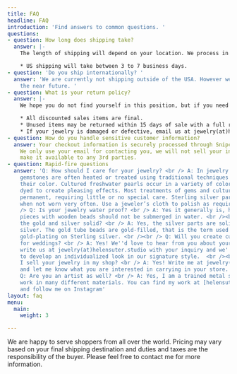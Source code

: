 ```yaml
---
title: FAQ
headline: FAQ
introduction: 'Find answers to common questions. '
questions:
- question: How long does shipping take?
  answer: |-
    The length of shipping will depend on your location. We process in stock orders Mon-Fri, but it may take up to 3 days to process your order.

    * US shipping will take between 3 to 7 business days.
- question: 'Do you ship internationally? '
  answer: 'We are currently not shipping outside of the USA. However we will be in
    the near future. '
- question: What is your return policy?
  answer: |-
    We hope you do not find yourself in this position, but if you need to return your jewelry.

    * All discounted sales items are final.
    * Unused items may be returned within 15 days of sale with a full refund.
    * If your jewelry is damaged or defective, email us at jewelry(at)helensuter.studio, and we’ll process a return and refund ASAP!
- question: How do you handle sensitive customer information?
  answer: Your checkout information is securely processed through Snipcart and Square.
    We only use your email for contacting you, we will not sell your information or
    make it available to any 3rd parties.
- question: Rapid-fire questions
  answer: 'Q: How should I care for your jewelry? <br /> A: In jewelry making, natural
    gemstones are often heated or treated using traditional techniques to enhance
    their color. Cultured freshwater pearls occur in a variety of colors and are sometimes
    dyed to create pleasing effects. Most treatments of gems and cultured pearls are
    permanent, requiring little or no special care. Sterling silver parts may tarnish
    when not worn very often. Use a jeweler’s cloth to polish as required. <br /><br
    /> Q: Is your jewelry water proof? <br /> A: Yes it generally is, however some
    pieces with wooden beads should not be submerged in water. <br /><br /> Q: Is
    the gold and silver solid? <br /> A: Yes, the silver parts are solid Sterling
    silver. The gold tube beads are gold-filled, that is the term used for high quality
    gold-plating on Sterling silver. <br /><br /> Q: Will you create custom orders
    for weddings? <br /> A: Yes! We''d love to hear from you about your plans. Just
    write us at jewelry(at)helensuter.studio with your inquiry and we''d be delighted
    to develop an individualized look in our signature style.  <br /><br /> Q: Can
    I sell your jewelry in my shop? <br /> A: Yes! Write me at jewelry(at)helensuter.studio
    and let me know what you are interested in carrying in your store. <br /><br />
    Q: Are you an artist as well? <br /> A: Yes, I am a trained metal sculptor and
    work in many different materials. You can find my work at [helensuter.studio](helensuter.studio)
    and follow me on Instagram'
layout: faq
menu:
  main:
    weight: 3

---
```

We are happy to serve shoppers from all over the world. Pricing may vary based on your final shipping destination and duties and taxes are the responsibility of the buyer. Please feel free to contact me for more information.
